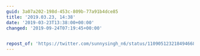 ```yaml
---
guid: 3a07a202-198d-453c-809b-77a91b4dce85
title: '2019.03.23, 14:38'
date: '2019-03-23T13:38:00+00:00'
changed: '2019-09-24T07:19:45+00:00'


repost_of: 'https://twitter.com/sunnysingh_n6/status/1109051232184946688?s=19'
---
```


